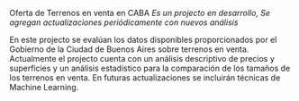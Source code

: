 Oferta de Terrenos en venta en CABA 
*Es un projecto en desarrollo, Se agregan actualizaciones periódicamente con nuevos análisis*

En este projecto se evalúan los datos disponibles proporcionados por el Gobierno de la Ciudad de Buenos Aires sobre terrenos en venta.
Actualmente el projecto cuenta con un análisis descriptivo de precios y superficies y un análisis estadístico para la comparación de los tamaños de los terrenos en venta. 
En futuras actualizaciones se incluirán técnicas de Machine Learning. 

